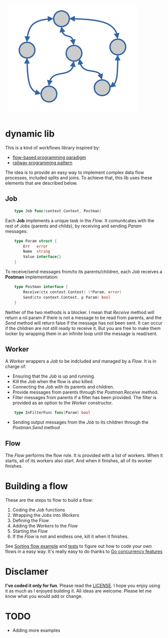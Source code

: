 <img src="./dynamic-logo.png"
     alt="dynamic logo"
     style="padding:10px; margin: 10px;background:white" />
# dynamic lib
This is a kind of workflows library inspired by:
* [flow-based programming paradigm](https://en.wikipedia.org/wiki/Flow-based_programming)
* [railway programming pattern](https://naveenkumarmuguda.medium.com/railway-oriented-programming-a-powerful-functional-programming-pattern-ab454e467f31)

The idea is to provide an easy way to implement complex data flow processes, included splits and joins. To achieve that, this lib uses these elements that are described below.

## **Job** 
```go
    type Job func(context.Context, Postman)
``` 
Each **Job** implements a unique task in the *Flow*. It comunitcates with the rest of *Jobs* (parents and childs), by receiving and sending *Param* messages:
```go
    type Param struct {
    	Err   error
    	Name  string
    	Value interface{}
    }
```
To receive/send messages from/to its parents/children, each *Job* receives a **Postman** implementation:
```go
    type Postman interface {
	    Receive(ctx context.Context) (*Param, error)
	    Send(ctx context.Context, p Param) bool
    }
````
Neither of the two methods is a blocker. I mean that *Receive* method will return a nil param if there is not a message to be read from parents, and the *Send* method will return false if the message has not been sent. It can occur if the children are not still ready to receive it. But you are free to make them locker by wrapping them in an infinite loop until the message is read/sent.

## **Worker**
A *Worker* wrappers a *Job* to be indcluded and managed by a *Flow*. It is in charge of:
* Ensuring that the *Job* is up and running.
* Kill the *Job* when the flow is also killed.
* Connecting the *Job* with its parents and children.
* Provide messages from parents through the *Postman.Receive* method.
* Filter messages from parents if a filter has been provided. The filter is provided as an option to the *Worker* constructor.
```go
    type InFilterFunc func(Param) bool
```
* Sending output messages from the *Job* to its children through the *Postman.Send* method

## **Flow**
The *Flow* performs the flow role. It is provided with a list of workers. When it starts, all of its workers also start. And when it finishes, all of its worker finishes.

# Building a flow
These are the steps to flow to build a flow:
1. Coding the *Job* functions
2. Wrapping the *Jobs* into *Workers*
3. Defining the Flow
4. Adding the *Workers* to the *Flow*
5. Starting the *Flow*
6. If the *Flow* is not and endless one, kill it when it finishes.

See [Sorting flow example](./examples/sorting/README.md) and [tests](./workflow_test.go) to figure out how to code your own flows in a easy way. It's really easy to do thanks to [Go concurrency features](https://en.wikipedia.org/wiki/Go_(programming_language)#Concurrency:_goroutines_and_channels)

# Disclamer
**I've coded it only for fun**. Please read the [LICENSE](./LICENSE). I hope you enjoy using it as much as I enjoyed building it. All ideas are welcome. Please let me know what you would add or change.

# TODO
* Adding more examples